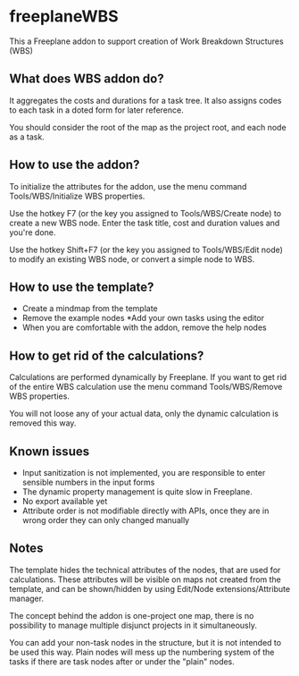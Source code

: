 # freeplaneWBS
This a Freeplane addon to support creation of Work Breakdown Structures (WBS)

## What does WBS addon do? 
It aggregates the costs and durations for a task tree. It also assigns codes to each task in a doted form for later reference. 

You should consider the root of the map as the project root, and each node as a task. 

## How to use the addon? 
To initialize the attributes for the addon, use the menu command Tools/WBS/Initialize WBS properties. 

Use the hotkey F7 (or the key you assigned to Tools/WBS/Create node) to create a new WBS node. Enter the task title, cost and duration values and you're done. 

Use the hotkey Shift+F7 (or the key you assigned to Tools/WBS/Edit node) to modify an existing WBS node, or convert a simple node to WBS. 

## How to use the template? 
* Create a mindmap from the template 
*  Remove the example nodes 
*Add your own tasks using the editor 
* When you are comfortable with the addon, remove the help nodes

## How to get rid of the calculations? 

Calculations are performed dynamically by Freeplane. If you want to get rid of the entire WBS calculation use the menu command Tools/WBS/Remove WBS properties. 

You will not loose any of your actual data, only the dynamic calculation is removed this way. 

## Known issues 

* Input sanitization is not implemented, you are responsible to enter sensible numbers in the input forms 
* The dynamic property management is quite slow in Freeplane. 
* No export available yet
* Attribute order is not modifiable directly with APIs, once they are in wrong order they can only changed manually

## Notes 
The template hides the technical attributes of the nodes, that are used for calculations. These attributes will be visible on maps not created from the template, and can be shown/hidden by using Edit/Node extensions/Attribute manager. 

The concept behind the addon is one-project one map, there is no possibility to manage multiple disjunct projects in it simultaneously. 

You can add your non-task nodes in the structure, but it is not intended to be used this way. Plain nodes will mess up the numbering system of the tasks if there are task nodes after or under the "plain" nodes. 
